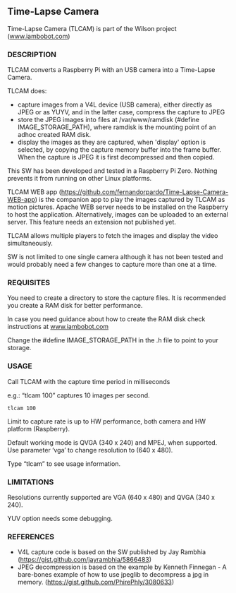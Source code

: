 ## Time-Lapse Camera

Time-Lapse Camera (TLCAM) is part of the Wilson project (www.iambobot.com)

### DESCRIPTION

TLCAM converts a Raspberry Pi with an USB camera into a Time-Lapse Camera.

TLCAM does:
- capture images from a V4L device (USB camera), either directly as JPEG or as YUYV, and in the latter case, compress the capture to JPEG
- store the JPEG images into files at /var/www/ramdisk (#define IMAGE_STORAGE_PATH), where ramdisk is the mounting point of an adhoc created RAM disk.
- display the images as they are captured, when 'display' option is selected, by copying the capture memory buffer into the frame buffer. When the capture is JPEG it is first decompressed and then copied.

This SW has been developed and tested in a Raspberry Pi Zero. Nothing prevents it from running on other Linux platforms. 

TLCAM WEB app (https://github.com/fernandorpardo/Time-Lapse-Camera-WEB-app) is the companion app to play the images captured by TLCAM as motion pictures. Apache WEB server needs to be installed on the Raspberry to host the application. Alternatively, images can be uploaded to an external server. This feature needs an extension not published yet.

TLCAM allows multiple players to fetch the images and display the video simultaneously.

SW is not limited to one single camera although it has not been tested and would probably need a few changes to capture more than one at a time.


### REQUISITES
You need to create a directory to store the capture files. It is recommended you create a RAM disk for better performance.

In case you need guidance about how to create the RAM disk check instructions at www.iambobot.com

Change the #define IMAGE_STORAGE_PATH in the .h file to point to your storage.


### USAGE
Call TLCAM with the capture time period in milliseconds

e.g.: “tlcam 100” captures 10 images per second. 

```
tlcam 100
```
Limit to capture rate is up to HW performance, both camera and HW platform (Raspberry).

Default working mode is QVGA (340 x 240) and MPEJ, when supported. Use parameter ‘vga’ to change resolution to (640 x 480).

Type “tlcam” to see usage information. 

### LIMITATIONS
Resolutions currently supported are VGA (640 x 480) and QVGA (340 x 240).

YUV option needs some debugging.

### REFERENCES
- V4L capture code is based on the SW published by Jay Rambhia (https://gist.github.com/jayrambhia/5866483)
- JPEG decompression is based on the example by Kenneth Finnegan - A bare-bones example of how to use jpeglib to decompress a jpg in memory. (https://gist.github.com/PhirePhly/3080633)

